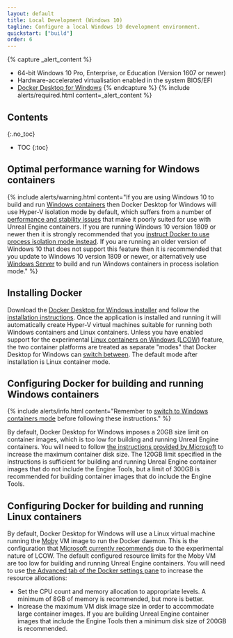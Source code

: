 ```yaml
---
layout: default
title: Local Development (Windows 10)
tagline: Configure a local Windows 10 development environment.
quickstart: ["build"]
order: 6
---
```


{% capture _alert_content %}
- 64-bit Windows 10 Pro, Enterprise, or Education (Version 1607 or newer)
- Hardware-accelerated virtualisation enabled in the system BIOS/EFI
- [Docker Desktop for Windows](https://docs.docker.com/docker-for-windows/)
{% endcapture %}
{% include alerts/required.html content=_alert_content %}


## Contents
{:.no_toc}

* TOC
{:toc}


## Optimal performance warning for Windows containers

{% include alerts/warning.html content="If you are using Windows 10 to build and run [Windows containers](../concepts/windows-containers) then Docker Desktop for Windows will use Hyper-V isolation mode by default, which suffers from a number of [performance and stability issues](../concepts/windows-containers#hyper-v-isolation-mode-issues) that make it poorly suited for use with Unreal Engine containers. If you are running Windows 10 version 1809 or newer then it is strongly recommended that you [instruct Docker to use process isolation mode instead](https://docs.microsoft.com/en-us/virtualization/windowscontainers/about/faq#can-i-run-windows-containers-in-process-isolated-mode-on-windows-10-enterprise-or-professional). If you are running an older version of Windows 10 that does not support this feature then it is recommended that you update to Windows 10 version 1809 or newer, or alternatively use [Windows Server](./local-windows-server) to build and run Windows containers in process isolation mode." %}


## Installing Docker

Download the [Docker Desktop for Windows installer](https://hub.docker.com/editions/community/docker-ce-desktop-windows) and follow the [installation instructions](https://docs.docker.com/docker-for-windows/install/). Once the application is installed and running it will automatically create Hyper-V virtual machines suitable for running both Windows containers and Linux containers. Unless you have enabled support for the experimental [Linux containers on Windows (LCOW)](https://docs.microsoft.com/en-us/virtualization/windowscontainers/deploy-containers/linux-containers#linux-containers-with-hyper-v-isolation) feature, the two container platforms are treated as separate "modes" that Docker Desktop for Windows can [switch between](https://docs.docker.com/docker-for-windows/#switch-between-windows-and-linux-containers). The default mode after installation is Linux container mode.


## Configuring Docker for building and running Windows containers

{% include alerts/info.html content="Remember to [switch to Windows containers mode](https://docs.docker.com/docker-for-windows/#switch-between-windows-and-linux-containers) before following these instructions." %}

By default, Docker Desktop for Windows imposes a 20GB size limit on container images, which is too low for building and running Unreal Engine containers. You will need to follow [the instructions provided by Microsoft](https://docs.microsoft.com/en-us/visualstudio/install/build-tools-container#step-4-expand-maximum-container-disk-size) to increase the maximum container disk size. The 120GB limit specified in the instructions is sufficient for building and running Unreal Engine container images that do not include the Engine Tools, but a limit of 300GB is recommended for building container images that do include the Engine Tools.


## Configuring Docker for building and running Linux containers

By default, Docker Desktop for Windows will use a Linux virtual machine running the [Moby](https://mobyproject.org/) VM image to run the Docker daemon. This is the configuration that [Microsoft currently recommends](https://docs.microsoft.com/en-us/virtualization/windowscontainers/deploy-containers/linux-containers#when-to-use-moby-vm-vs-lcow) due to the experimental nature of LCOW. The default configured resource limits for the Moby VM are too low for building and running Unreal Engine containers. You will need to use [the Advanced tab of the Docker settings pane](https://docs.docker.com/docker-for-windows/#advanced) to increase the resource allocations:

- Set the CPU count and memory allocation to appropriate levels. A minimum of 8GB of memory is recommended, but more is better.
- Increase the maximum VM disk image size in order to accommodate large container images. If you are building Unreal Engine container images that include the Engine Tools then a minimum disk size of 200GB is recommended.
